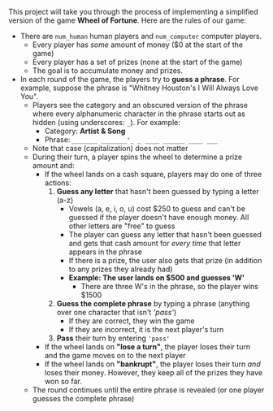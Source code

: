 This project will take you through the process of implementing a simplified version of the game **Wheel of Fortune**. Here are the rules of our game:

- There are `num_human` human players and `num_computer` computer players.
    * Every player has *some* amount of money (\$0 at the start of the game)
    * Every player has a set of prizes (none at the start of the game)
    * The goal is to accumulate money and prizes. 
- In each round of the game, the players try to **guess a phrase**. For example, suppose the phrase is "Whitney Houston's I Will Always Love You".
    - Players see the category and an obscured version of the phrase where every alphanumeric character in the phrase starts out as hidden (using underscores: ``_``). For example:
        - Category: **Artist & Song**
        - Phrase: ``_______ _______'_ _ ____ ______ ____ ___``
    - Note that case (capitalization) does not matter
    - During their turn, a player spins the wheel to determine a prize amount and:
        * If the wheel lands on a cash square, players may do one of three actions:
            1. **Guess any letter** that hasn't been guessed by typing a letter (a-z)
                * Vowels (a, e, i, o, u) cost \$250 to guess and can't be guessed if the player doesn't have enough money. All other letters are "free" to guess
                * The player can guess any letter that hasn't been guessed and gets that cash amount for *every time* that letter appears in the phrase
                * If there is a prize, the user also gets that prize (in addition to any prizes they already had)
                * **Example: The user lands on \$500 and guesses 'W'**
                    * There are three W's in the phrase, so the player wins \$1500
            2. **Guess the complete phrase** by typing a phrase (anything over one character that isn't *'pass'*)
                * If they are correct, they win the game
                * If they are incorrect, it is the next player's turn
            3. **Pass** their turn by entering `'pass'`
        - If the wheel lands on **"lose a turn"**, the player loses their turn and the game moves on to the next player
        - If the wheel lands on **"bankrupt"**, the player loses their turn *and* loses their money. However, they keep all of the prizes they have won so far.
    - The round continues until the entire phrase is revealed (or one player guesses the complete phrase)
